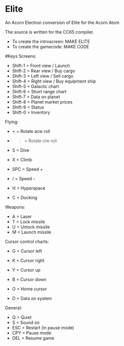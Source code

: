 # Elite
An Acorn Electron conversion of Elite for the Acorn Atom

The source is written for the CC65 compiler.

* To create the introscreen: MAKE ELITE
* To create the gamecode: MAKE CODE

#Keys
Screens:
* Shift-1 = Front view / Launch
* Shift-2 = Rear view / Buy cargo
* Shift-3 = Left view / Sell cargo
* Shift-4 = Right view / Buy equipment ship
* Shift-5 = Galactic chart
* Shift-6 = Short range chart
* Shift-7 = Data on planet
* Shift-8 = Planet market prices
* Shift-9 = Status
* Shift-0 = Inventory

Flying:
*  <  = Rotate acw roll
*  >  = Rotate clw roll
*  S  = Dive
*  X  = Climb

* SPC = Speed +
*  /  = Speed -

*  H  = Hyperspace
*  C  = Docking

Weapons:
*  A  = Laser
*  T  = Lock missile
*  U  = Unlock missile
*  M  = Launch missile

Cursor control charts:
*  G  = Cursor left
*  K  = Cursor right
*  Y  = Cursor up
*  B  = Cursor down

*  O  = Home cursor
*  D  = Data on system

General:
*  Q  = Quiet
*  S  = Sound on
* ESC = Restart (in pause mode)
* CPY = Pause mode
* DEL = Resume game
